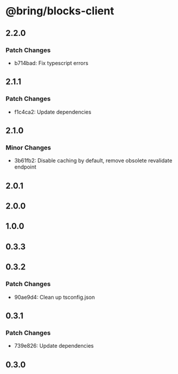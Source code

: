 # @bring/blocks-client

## 2.2.0

### Patch Changes

-   b714bad: Fix typescript errors

## 2.1.1

### Patch Changes

-   f1c4ca2: Update dependencies

## 2.1.0

### Minor Changes

-   3b61fb2: Disable caching by default, remove obsolete revalidate endpoint

## 2.0.1

## 2.0.0

## 1.0.0

## 0.3.3

## 0.3.2

### Patch Changes

-   90ae9d4: Clean up tsconfig.json

## 0.3.1

### Patch Changes

-   739e826: Update dependencies

## 0.3.0
